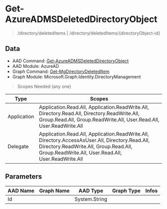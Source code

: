 # Get-AzureADMSDeletedDirectoryObject

> /directory/deletedItems | /directory/deletedItems/{directoryObject-id}

## Data

+ AAD Command: [Get-AzureADMSDeletedDirectoryObject](https://docs.microsoft.com/en-us/powershell/module/AzureAD/Get-AzureADMSDeletedDirectoryObject)
+ AAD Module: AzureAD
+ Graph Command: [Get-MgDirectoryDeletedItem](https://docs.microsoft.com/en-us/powershell/module/Microsoft.Graph.Identity.DirectoryManagement/Get-MgDirectoryDeletedItem)
+ Graph Module: Microsoft.Graph.Identity.DirectoryManagement

> Scopes Needed (any one)

|Type|Scopes|
|---|---|
|Application|Application.Read.All, Application.ReadWrite.All, Directory.Read.All, Directory.ReadWrite.All, Group.Read.All, Group.ReadWrite.All, User.Read.All, User.ReadWrite.All|
|Delegate|Application.Read.All, Application.ReadWrite.All, Directory.AccessAsUser.All, Directory.Read.All, Directory.ReadWrite.All, Group.Read.All, Group.ReadWrite.All, User.Read.All, User.ReadWrite.All|

## Parameters

|AAD Name|Graph Name|AAD Type|Graph Type|Infos|
|---|---|---|---|---|
|Id||System.String|||

